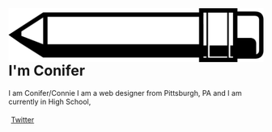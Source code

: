 <img src="PenLogo.png" alt="Logo" title="Logo" align="right" />

# I'm Conifer

I am Conifer/Connie I am a web designer from Pittsburgh, PA and I am currently in High School,

<a class="navbar-link" href="https://twitter.com/Conifer_r">
  <div class="navbar-button" style="border: 1px; padding: 5px;">
    <div class="navbar-text">Twitter</div>
  </div>
</a>

<!---
Coniferr/Coniferr is a ✨ special ✨ repository because its `README.md` (this file) appears on your GitHub profile.
You can click the Preview link to take a look at your changes.
--->
